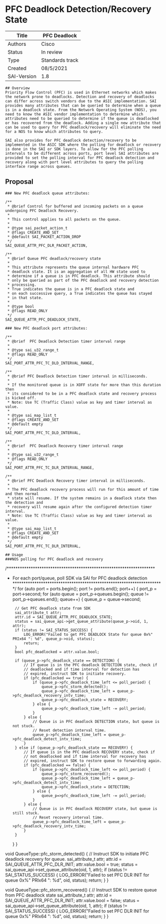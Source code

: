# PFC Deadlock Detection/Recovery State

Title       | PFC Deadlock
------------|----------------
Authors     | Cisco
Status      | In review
Type        | Standards track
Created     | 08/5/2021
SAI-Version | 1.8
```
## Overview
Priority Flow Control (PFC) is used in Ethernet networks which makes the network prone to deadlocks. Detection and recovery of deadlocks can differ across switch vendors due to the ASIC implementation. SAI provides many attributes that can be queried to determine when a queue is in a deadlock state. From the Network Operating System (NOS), you need to know the ASIC vendor implementation to determine which attributes need to be queried to determine if the queue is deadlocked or has recovered from the deadlock. Adding a single new attribute that can be used to query for PFC deadlock/recovery will eliminate the need for a NOS to know which attributes to query.

SAI also provides for PFC deadlock detection/recovery to be implemented in the ASIC SDK where the polling for deadlock or recovery is done in the SAI or SDK layers. To allow for the PFC polling intervals to be different across ports, port level SAI attributes are provided to set the polling interval for PFC deadlock detection and recovery along with port level attributes to query the polling interface range across queues.
```
## Proposal
```
### New PFC deadlock queue attributes:
```
    /**
     * @brief Control for buffered and incoming packets on a queue undergoing PFC Deadlock Recovery.
     *
     * This control applies to all packets on the queue.
     *
     * @type sai_packet_action_t
     * @flags CREATE_AND_SET
     * @default SAI_PACKET_ACTION_DROP
     */
    SAI_QUEUE_ATTR_PFC_DLR_PACKET_ACTION,

    /**
     * @brief Queue PFC deadlock/recovery state
     *
     * This attribute represents the queue internal hardware PFC
     * deadlock state. It is an aggregation of all HW state used to
     * determine if a queue is in PFC deadlock. This attribute should
     * only be queried as part of the PFC deadlock and recovery detection
     * processing.
     * True indicates the queue is in a PFC deadlock state and
     * on each successive query, a True indicates the queue has stayed
     * in that state.
     *
     * @type bool
     * @flags READ_ONLY
     */
    SAI_QUEUE_ATTR_PFC_DEADLOCK_STATE,
```
### New PFC deadlock port attributes:
```
    /**
     * @brief  PFC Deadlock Detection timer interval range
     *
     * @type sai_u32_range_t
     * @flags READ_ONLY
     */
    SAI_PORT_ATTR_PFC_TC_DLD_INTERVAL_RANGE,

    /**
     * @brief PFC Deadlock Detection timer interval in milliseconds.
     *
     * If the monitored queue is in XOFF state for more than this duration then
     * its considered to be in a PFC deadlock state and recovery process is kicked off.
     * Note: Use TC (Traffic Class) value as key and timer interval as value.
     *
     * @type sai_map_list_t
     * @flags CREATE_AND_SET
     * @default empty
     */
    SAI_PORT_ATTR_PFC_TC_DLD_INTERVAL,

    /**
     * @brief  PFC Deadlock Recovery timer interval range
     *
     * @type sai_u32_range_t
     * @flags READ_ONLY
     */
    SAI_PORT_ATTR_PFC_TC_DLR_INTERVAL_RANGE,

    /**
     * @brief PFC Deadlock Recovery timer interval in milliseconds.
     *
     * The PFC deadlock recovery process will run for this amount of time and then normal
     * state will resume. If the system remains in a deadlock state then the detection and
     * recovery will resume again after the configured detection timer interval.
     * Note: Use TC (Traffic Class) value as key and timer interval as value.
     *
     * @type sai_map_list_t
     * @flags CREATE_AND_SET
     * @default empty
     */
    SAI_PORT_ATTR_PFC_TC_DLR_INTERVAL,
```
## Usage
###NOS polling for PFC deadlock and recovery
```
/********************************************************************
 * For each port/queue, poll SDK via SAI for PFC deadlock detection
 *********************************************************************/
for (auto port = ports.begin(); port != ports.end(); port++) {
    port_p = port->second;
    for (auto queue = port_p->queues.begin(); queue != port_p->queues.end(); queue++) {
        queue_p = queue->second;

        // Get PFC deadlock state from SDK
        sai_attribute_t attr;
        attr.id = SAI_QUEUE_ATTR_PFC_DEADLOCK_STATE;
        status = sai_queue_api->get_queue_attribute(queue_p->oid, 1, attr);
        if (status != SAI_STATUS_SUCCESS) {
            LOG_ERROR("Failed to get PFC DEADLOCK State for queue 0x%" PRIx64 ": %d", queue_p->oid, status);
            return;
        }
        bool pfc_deadlocked = attr.value.bool;

        if (queue_p->pfc_deadlock_state == DETECTION) {
            // If queue is in the PFC deadlock DETECTION state, check if
            // deadlocked and if time interval for detection has 
            // expired, instruct SDK to initiate recovery.
            if (pfc_deadlocked == true) {
                if (queue_p->pfc_deadlock_time_left <= poll_period) {
                    queue_p->pfc_storm_detected();
                    queue_p->pfc_deadlock_time_left = queue_p->pfc_deadlock_recovery_intv_time;
                    queue_p->pfc_deadlock_state = RECOVERY;
                } else {
                    queue_p->pfc_deadlock_time_left -= poll_period;
                }
            } else {
                // Queue is in PFC deadlock DETECTION state, but queue is not stuck.
                // Reset detection interval time.
                queue_p->pfc_deadlock_time_left = queue_p->pfc_deadlock_detect_intv_time;
            }
        } else if (queue_p->pfc_deadlock_state == RECOVERY) {
            // If queue is in the PFC deadlock RECOVERY state, check if
            // not deadlocked and if time interval for recovery has 
            // expired, instruct SDK to restore queue to forwarding again.
            if (pfc_deadlocked == false) {
                if (queue_p->pfc_deadlock_time_left <= poll_period) {
                    queue_p->pfc_storm_recovered();
                    queue_p->pfc_deadlock_time_left = queue_p->pfc_deadlock_detect_intv_time;
                    queue_p->pfc_deadlock_state = DETECTION;
                } else {
                    queue_p=>pfc_deadlock_time_left -= poll_period;
                }
            } else {
                // Queue is in PFC deadlock RECOVERY state, but queue is still stuck.
                // Reset recovery interval time.
                queue_p->pfc_deadlock_time_left = queue_p->pfc_deadlock_recovery_intv_time;
            }
        }
    }
}

void
QueueType::pfc_storm_detected() 
{
    // Instruct SDK to initiate PFC deadlock recovery for queue.
    sai_attribute_t attr;
    attr.id = SAI_QUEUE_ATTR_PFC_DLR_INIT;
    attr.value.bool = true;
    status = sai_queue_api->set_queue_attribute(oid, 1, attr);
    if (status != SAI_STATUS_SUCCESS) {
        LOG_ERROR("Failed to set PFC DLR INIT for queue 0x%" PRIx64 ": %d", oid, status);
        return;
    }
}

void
QueueType::pfc_storm_recovered() 
{
    // Instruct SDK to restore queue from PFC deadlock state
    sai_attribute_t attr;
    attr.id = SAI_QUEUE_ATTR_PFC_DLR_INIT;
    attr.value.bool = false;
    status = sai_queue_api->set_queue_attribute(oid, 1, attr);
    if (status != SAI_STATUS_SUCCESS) {
        LOG_ERROR("Failed to set PFC DLR INIT for queue 0x%" PRIx64 ": %d", oid, status);
        return;
    }
}

